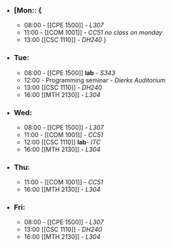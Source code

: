 - ### [Mon:: {
	- 08:00 - [[CPE 1500]] - *L307*
	- 11:00 - [[COM 1001]] - *CC51* *no class on monday*
	- 13:00 [[CSC 1110]] - *DH240* }
- ### Tue:
	- 08:00 - [[CPE 1500]] **lab** - *S343*
	- 12:00 - Programming seminar - *Dierks Auditorium*
	- 13:00 [[CSC 1110]] - *DH240*
	- 16:00 [[MTH 2130]] - *L304*
- ### Wed:
	- 08:00 - [[CPE 1500]]  - *L307*
	- 11:00 - [[COM 1001]] - *CC51*
	- 12:00 [[CSC 1110]] **lab**- *ITC*
	- 16:00 [[MTH 2130]] - *L304*
- ### Thu:
	- 11:00 - [[COM 1001]] - *CC51*
	- 16:00 [[MTH 2130]] - *L304*
- ### Fri:
	- 08:00 - [[CPE 1500]]  - *L307*
	- 13:00 [[CSC 1110]] - *DH240*
	- 16:00 [[MTH 2130]] - *L304*